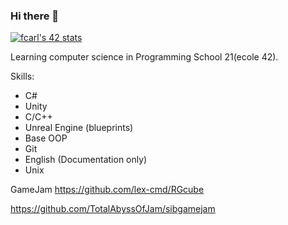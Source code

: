 ### Hi there 👋

<!--
**lex-cmd/lex-cmd** is a ✨ _special_ ✨ repository because its `README.md` (this file) appears on your GitHub profile.

Here are some ideas to get you started:

- 🔭 I’m currently working on ...
- 🌱 I’m currently learning ...
- 👯 I’m looking to collaborate on ...
- 🤔 I’m looking for help with ...
- 💬 Ask me about ...
- 📫 How to reach me: ...
- 😄 Pronouns: ...
- ⚡ Fun fact: ...
-->


[![fcarl's 42 stats](https://badge42.vercel.app/api/v2/cl1pz08ac000609l4qe3suiqv/stats?cursusId=21&coalitionId=101)](https://github.com/JaeSeoKim/badge42)

Learning computer science in Programming School 21(ecole 42).

Skills:
* C#
* Unity
* С/С++
* Unreal Engine (blueprints)
* Base OOP
* Git
* English (Documentation only)
* Unix

GameJam https://github.com/lex-cmd/RGcube

https://github.com/TotalAbyssOfJam/sibgamejam
